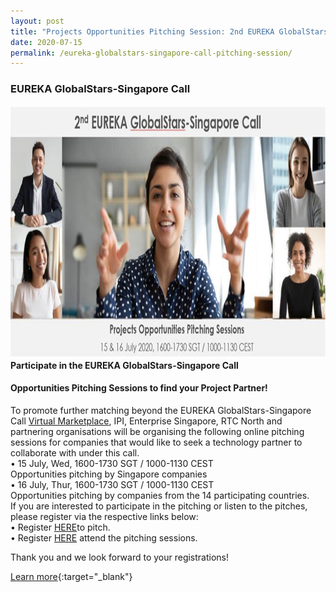 ```yaml
---
layout: post
title: "Projects Opportunities Pitching Session: 2nd EUREKA GlobalStars-Singapore Call"
date: 2020-07-15
permalink: /eureka-globalstars-singapore-call-pitching-session/
---
```

<h3>EUREKA GlobalStars-Singapore Call</h3>
<a href="https://docs.google.com/forms/d/e/1FAIpQLSfTtHXgWnXspwBTgrADpUxskSNiIGD1DvMN2WcD-Csae84FAg/viewform">
<img src="/images/GlobalStars-Singapore.jpg" alt="1" style="width:1027px;height:404px;">
</a><b>Participate in the EUREKA GlobalStars-Singapore Call</b>
<h4>Opportunities Pitching Sessions to find your Project Partner! </h4>

<p>
To promote further matching beyond the EUREKA GlobalStars-Singapore Call <a href="https://eureka-globalstars-singapore-open-competition.b2match.io">Virtual Marketplace</a>, IPI, Enterprise Singapore, RTC North and partnering organisations will be organising the following online pitching sessions for companies that would like to seek a technology partner to collaborate with under this call. <br>
•	15 July, Wed, 1600-1730 SGT / 1000-1130 CEST<br>
Opportunities pitching by Singapore companies<br>
•	16 July, Thur, 1600-1730 SGT / 1000-1130 CEST<br>
Opportunities pitching by companies from the 14 participating countries.<br>
If you are interested to participate in the pitching or listen to the pitches, please register via the respective links below:<br>
•	Register <a href="https://docs.google.com/forms/d/e/1FAIpQLSfuGCqmYF3P2imWU0I4out-3rMlfEas2KCvZH-p_CPVYzaBGQ/viewform">HERE</a>to pitch.<br>
•	Register  <a href="https://docs.google.com/forms/d/e/1FAIpQLSfTtHXgWnXspwBTgrADpUxskSNiIGD1DvMN2WcD-Csae84FAg/viewform">HERE</a> attend the pitching sessions. <br>
 
Thank you and we look forward to your registrations!
 
 
</p>

[Learn more](https://register.gotowebinar.com/register/5652407166787516941){:target="_blank"}
